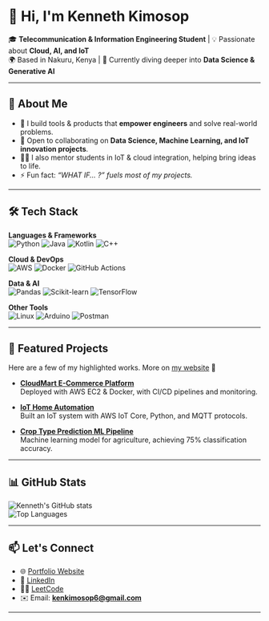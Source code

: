 # 👋 Hi, I'm Kenneth Kimosop  

🎓 **Telecommunication & Information Engineering Student** | 💡 Passionate about **Cloud, AI, and IoT**  
🌍 Based in Nakuru, Kenya | 🌱 Currently diving deeper into **Data Science & Generative AI**  

---

## 🚀 About Me
- 🔭 I build tools & products that **empower engineers** and solve real-world problems.  
- 🤝 Open to collaborating on **Data Science, Machine Learning, and IoT innovation projects**.  
- 🧑‍🏫 I also mentor students in IoT & cloud integration, helping bring ideas to life.  
- ⚡ Fun fact: *“WHAT IF... ?” fuels most of my projects.*  

---

## 🛠️ Tech Stack
**Languages & Frameworks**  
![Python](https://img.shields.io/badge/Python-3776AB?style=flat-square&logo=python&logoColor=white) 
![Java](https://img.shields.io/badge/Java-007396?style=flat-square&logo=java&logoColor=white) 
![Kotlin](https://img.shields.io/badge/Kotlin-0095D5?style=flat-square&logo=kotlin&logoColor=white) 
![C++](https://img.shields.io/badge/C++-00599C?style=flat-square&logo=cplusplus&logoColor=white)  

**Cloud & DevOps**  
![AWS](https://img.shields.io/badge/AWS-232F3E?style=flat-square&logo=amazon-aws&logoColor=white) 
![Docker](https://img.shields.io/badge/Docker-2496ED?style=flat-square&logo=docker&logoColor=white) 
![GitHub Actions](https://img.shields.io/badge/GitHub_Actions-2088FF?style=flat-square&logo=github-actions&logoColor=white)  

**Data & AI**  
![Pandas](https://img.shields.io/badge/Pandas-150458?style=flat-square&logo=pandas&logoColor=white) 
![Scikit-learn](https://img.shields.io/badge/Scikit--learn-F7931E?style=flat-square&logo=scikit-learn&logoColor=white) 
![TensorFlow](https://img.shields.io/badge/TensorFlow-FF6F00?style=flat-square&logo=tensorflow&logoColor=white)  

**Other Tools**  
![Linux](https://img.shields.io/badge/Linux-FCC624?style=flat-square&logo=linux&logoColor=black) 
![Arduino](https://img.shields.io/badge/Arduino-00979D?style=flat-square&logo=arduino&logoColor=white) 
![Postman](https://img.shields.io/badge/Postman-FF6C37?style=flat-square&logo=postman&logoColor=white)  

---

## 🌟 Featured Projects
Here are a few of my highlighted works. More on [my website](http://kennethkim-onrender.com) 🚀

- **[CloudMart E-Commerce Platform](https://github.com/kennethkimosop/cloudmart)**  
  Deployed with AWS EC2 & Docker, with CI/CD pipelines and monitoring.  

- **[IoT Home Automation](https://github.com/kennethkimosop/iot-home-automation)**  
  Built an IoT system with AWS IoT Core, Python, and MQTT protocols.  

- **[Crop Type Prediction ML Pipeline](https://github.com/kennethkimosop/crop-ml-pipeline)**  
  Machine learning model for agriculture, achieving 75% classification accuracy.  

---

## 📊 GitHub Stats
![Kenneth's GitHub stats](https://github-readme-stats.vercel.app/api?username=kennethkimosop&show_icons=true&theme=radical)  
![Top Languages](https://github-readme-stats.vercel.app/api/top-langs/?username=kennethkimosop&layout=compact&theme=radical)  

---

## 📫 Let's Connect
- 🌐 [Portfolio Website](http://kennethkim-onrender.com)  
- 💼 [LinkedIn](https://linkedin.com/in/kennethkimosop)  
- 🧑‍💻 [LeetCode](https://leetcode.com/kennethkimosop)  
- ✉️ Email: **kenkimosop6@gmail.com**

---
